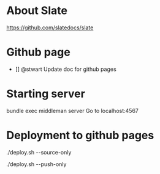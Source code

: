 # About Slate
https://github.com/slatedocs/slate

# Github page
- [] @stwart Update doc for github pages

# Starting server
bundle exec middleman server
Go to localhost:4567

# Deployment to github pages
./deploy.sh --source-only

./deploy.sh --push-only
